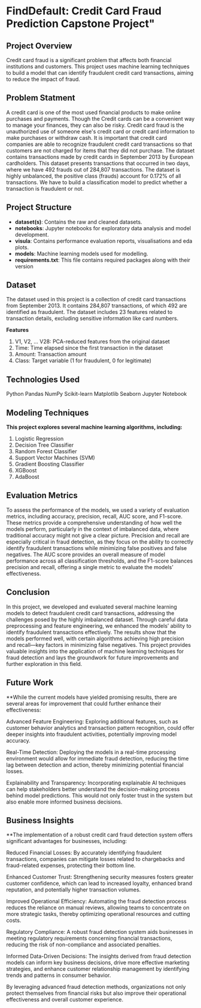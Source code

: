 # FindDefault: Credit Card Fraud Prediction Capstone Project"

## Project Overview
Credit card fraud is a significant problem that affects both financial institutions and customers. This project uses machine learning techniques to build a model that can identify fraudulent credit card transactions, aiming to reduce the impact of fraud.

## Problem Statment 
A credit card is one of the most used financial products to make online purchases and payments. Though the Credit cards can be a convenient way to manage your finances, they can also be risky. Credit card fraud is the unauthorized use of someone else's credit card or credit card information to make purchases or withdraw cash.
It is important that credit card companies are able to recognize fraudulent credit card transactions so that customers are not charged for items that they did not purchase. 
The dataset contains transactions made by credit cards in September 2013 by European cardholders. This dataset presents transactions that occurred in two days, where we have 492 frauds out of 284,807 transactions. The dataset is highly unbalanced, the positive class (frauds) account for 0.172% of all transactions.
We have to build a classification model to predict whether a transaction is fraudulent or not.

## Project Structure
- **dataset(s)**: Contains the raw and cleaned datasets.
- **notebooks**: Jupyter notebooks for exploratory data analysis and model development.
- **visula**: Contains performance evaluation reports, visualisations and eda plots.
- **models**: Machine learning models used for modelling.
- **requirements.txt**: This file contains required packages along with their version

## Dataset
The dataset used in this project is a collection of credit card transactions from September 2013. It contains 284,807 transactions, of which 492 are identified as fraudulent. The dataset includes 23 features related to transaction details, excluding sensitive information like card numbers.

**Features**
1. V1, V2, ... V28: PCA-reduced features from the original dataset
2. Time: Time elapsed since the first transaction in the dataset
3. Amount: Transaction amount
4. Class: Target variable (1 for fraudulent, 0 for legitimate)

## Technologies Used
Python
Pandas
NumPy
Scikit-learn
Matplotlib
Seaborn
Jupyter Notebook

## Modeling Techniques
**This project explores several machine learning algorithms, including:**
1. Logistic Regression
2. Decision Tree Classifier
3. Random Forest Classifier
4. Support Vector Machines (SVM)
5. Gradient Boosting Classifier
6. XGBoost
7. AdaBoost

## Evaluation Metrics
To assess the performance of the models, we used a variety of evaluation metrics, including accuracy, precision, recall, AUC score, and F1-score. These metrics provide a comprehensive understanding of how well the models perform, particularly in the context of imbalanced data, where traditional accuracy might not give a clear picture. Precision and recall are especially critical in fraud detection, as they focus on the ability to correctly identify fraudulent transactions while minimizing false positives and false negatives. The AUC score provides an overall measure of model performance across all classification thresholds, and the F1-score balances precision and recall, offering a single metric to evaluate the models’ effectiveness.

## Conclusion
In this project, we developed and evaluated several machine learning models to detect fraudulent credit card transactions, addressing the challenges posed by the highly imbalanced dataset. Through careful data preprocessing and feature engineering, we enhanced the models’ ability to identify fraudulent transactions effectively. The results show that the models performed well, with certain algorithms achieving high precision and recall—key factors in minimizing false negatives. This project provides valuable insights into the application of machine learning techniques for fraud detection and lays the groundwork for future improvements and further exploration in this field.

## Future Work
**While the current models have yielded promising results, there are several areas for improvement that could further enhance their effectiveness:

Advanced Feature Engineering: Exploring additional features, such as customer behavior analytics and transaction pattern recognition, could offer deeper insights into fraudulent activities, potentially improving model accuracy.

Real-Time Detection: Deploying the models in a real-time processing environment would allow for immediate fraud detection, reducing the time lag between detection and action, thereby minimizing potential financial losses.

Explainability and Transparency: Incorporating explainable AI techniques can help stakeholders better understand the decision-making process behind model predictions. This would not only foster trust in the system but also enable more informed business decisions.

## Business Insights
**The implementation of a robust credit card fraud detection system offers significant advantages for businesses, including:

Reduced Financial Losses: By accurately identifying fraudulent transactions, companies can mitigate losses related to chargebacks and fraud-related expenses, protecting their bottom line.

Enhanced Customer Trust: Strengthening security measures fosters greater customer confidence, which can lead to increased loyalty, enhanced brand reputation, and potentially higher transaction volumes.

Improved Operational Efficiency: Automating the fraud detection process reduces the reliance on manual reviews, allowing teams to concentrate on more strategic tasks, thereby optimizing operational resources and cutting costs.

Regulatory Compliance: A robust fraud detection system aids businesses in meeting regulatory requirements concerning financial transactions, reducing the risk of non-compliance and associated penalties.

Informed Data-Driven Decisions: The insights derived from fraud detection models can inform key business decisions, drive more effective marketing strategies, and enhance customer relationship management by identifying trends and patterns in consumer behavior.

By leveraging advanced fraud detection methods, organizations not only protect themselves from financial risks but also improve their operational effectiveness and overall customer experience.
